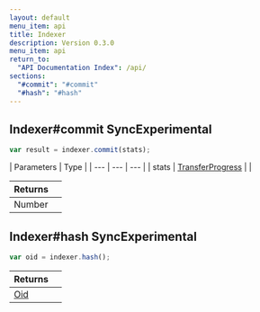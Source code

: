 ```yaml
---
layout: default
menu_item: api
title: Indexer
description: Version 0.3.0
menu_item: api
return_to:
  "API Documentation Index": /api/
sections:
  "#commit": "#commit"
  "#hash": "#hash"
---
```


## <a name="commit"></a><span>Indexer#</span>commit <span class="tags"><span class="sync">Sync</span><span class="experimental">Experimental</span></span>

```js
var result = indexer.commit(stats);
```

| Parameters | Type |
| --- | --- | --- |
| stats | [TransferProgress](/api/transfer_progress/) |  |

| Returns |  |
| --- | --- |
| Number |  |

## <a name="hash"></a><span>Indexer#</span>hash <span class="tags"><span class="sync">Sync</span><span class="experimental">Experimental</span></span>

```js
var oid = indexer.hash();
```


| Returns |  |
| --- | --- |
| [Oid](/api/oid/) |  |

